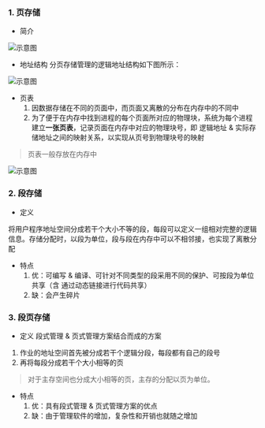 ### 1. 页存储
- 简介

![示意图](http://upload-images.jianshu.io/upload_images/944365-330968754c7d0133.png?imageMogr2/auto-orient/strip%7CimageView2/2/w/1240)

- 地址结构
分页存储管理的逻辑地址结构如下图所示：

![示意图](http://upload-images.jianshu.io/upload_images/944365-584d8f624b9be169.png?imageMogr2/auto-orient/strip%7CimageView2/2/w/1240)

- 页表
  1. 因数据存储在不同的页面中，而页面又离散的分布在内存中的不同中
  2. 为了便于在内存中找到进程的每个页面所对应的物理块，系统为每个进程建立**一张页表**，记录页面在内存中对应的物理块号，即 逻辑地址 & 实际存储地址之间的映射关系，以实现从页号到物理块号的映射
>页表一般存放在内存中

![示意图](http://upload-images.jianshu.io/upload_images/944365-65f29bb7767a9b78.png?imageMogr2/auto-orient/strip%7CimageView2/2/w/1240)

### 2. 段存储
- 定义

将用户程序地址空间分成若干个大小不等的段，每段可以定义一组相对完整的逻辑信息。存储分配时，以段为单位，段与段在内存中可以不相邻接，也实现了离散分配

- 特点
  1. 优：可编写 & 编译、可针对不同类型的段采用不同的保护、可按段为单位共享（含 通过动态链接进行代码共享）
  2. 缺：会产生碎片

### 3. 段页存储
- 定义
段式管理 & 页式管理方案结合而成的方案

1. 作业的地址空间首先被分成若干个逻辑分段，每段都有自己的段号
2. 再将每段分成若干个大小相等的页
>对于主存空间也分成大小相等的页，主存的分配以页为单位。

- 特点
  1. 优：具有段式管理 & 页式管理方案的优点
  2. 缺：由于管理软件的增加，复杂性和开销也就随之增加